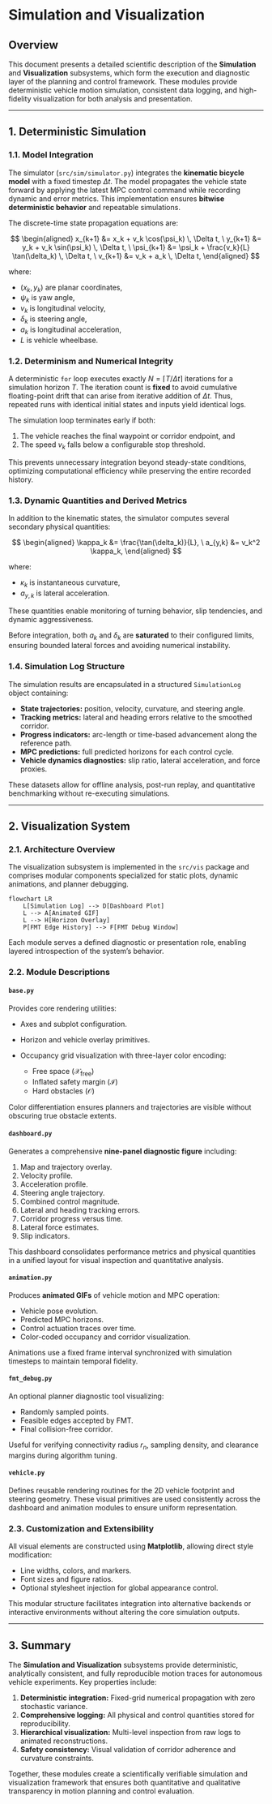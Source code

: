# Simulation and Visualization

## Overview

This document presents a detailed scientific description of the **Simulation** and **Visualization** subsystems, which form the execution and diagnostic layer of the planning and control framework. These modules provide deterministic vehicle motion simulation, consistent data logging, and high-fidelity visualization for both analysis and presentation.

---

## 1. Deterministic Simulation

### 1.1. Model Integration

The simulator (`src/sim/simulator.py`) integrates the **kinematic bicycle model** with a fixed timestep $\Delta t$. The model propagates the vehicle state forward by applying the latest MPC control command while recording dynamic and error metrics. This implementation ensures **bitwise deterministic behavior** and repeatable simulations.

The discrete-time state propagation equations are:

$$
\begin{aligned}
x_{k+1} &= x_k + v_k \cos(\psi_k) \, \Delta t, \
y_{k+1} &= y_k + v_k \sin(\psi_k) \, \Delta t, \
\psi_{k+1} &= \psi_k + \frac{v_k}{L} \tan(\delta_k) \, \Delta t, \
v_{k+1} &= v_k + a_k \, \Delta t,
\end{aligned}
$$

where:

* $(x_k, y_k)$ are planar coordinates,
* $\psi_k$ is yaw angle,
* $v_k$ is longitudinal velocity,
* $\delta_k$ is steering angle,
* $a_k$ is longitudinal acceleration,
* $L$ is vehicle wheelbase.

### 1.2. Determinism and Numerical Integrity

A deterministic `for` loop executes exactly $N = \lceil T / \Delta t \rceil$ iterations for a simulation horizon $T$. The iteration count is **fixed** to avoid cumulative floating-point drift that can arise from iterative addition of $\Delta t$. Thus, repeated runs with identical initial states and inputs yield identical logs.

The simulation loop terminates early if both:

1. The vehicle reaches the final waypoint or corridor endpoint, and
2. The speed $v_k$ falls below a configurable stop threshold.

This prevents unnecessary integration beyond steady-state conditions, optimizing computational efficiency while preserving the entire recorded history.

### 1.3. Dynamic Quantities and Derived Metrics

In addition to the kinematic states, the simulator computes several secondary physical quantities:

$$
\begin{aligned}
\kappa_k &= \frac{\tan(\delta_k)}{L}, \
a_{y,k} &= v_k^2 \kappa_k,
\end{aligned}
$$

where:

* $\kappa_k$ is instantaneous curvature,
* $a_{y,k}$ is lateral acceleration.

These quantities enable monitoring of turning behavior, slip tendencies, and dynamic aggressiveness.

Before integration, both $a_k$ and $\delta_k$ are **saturated** to their configured limits, ensuring bounded lateral forces and avoiding numerical instability.

### 1.4. Simulation Log Structure

The simulation results are encapsulated in a structured `SimulationLog` object containing:

* **State trajectories:** position, velocity, curvature, and steering angle.
* **Tracking metrics:** lateral and heading errors relative to the smoothed corridor.
* **Progress indicators:** arc-length or time-based advancement along the reference path.
* **MPC predictions:** full predicted horizons for each control cycle.
* **Vehicle dynamics diagnostics:** slip ratio, lateral acceleration, and force proxies.

These datasets allow for offline analysis, post-run replay, and quantitative benchmarking without re-executing simulations.

---

## 2. Visualization System

### 2.1. Architecture Overview

The visualization subsystem is implemented in the `src/vis` package and comprises modular components specialized for static plots, dynamic animations, and planner debugging.

```mermaid
flowchart LR
    L[Simulation Log] --> D[Dashboard Plot]
    L --> A[Animated GIF]
    L --> H[Horizon Overlay]
    P[FMT Edge History] --> F[FMT Debug Window]
```

Each module serves a defined diagnostic or presentation role, enabling layered introspection of the system’s behavior.

### 2.2. Module Descriptions

#### `base.py`

Provides core rendering utilities:

* Axes and subplot configuration.
* Horizon and vehicle overlay primitives.
* Occupancy grid visualization with three-layer color encoding:

  * Free space ($\mathcal{X}_{\mathrm{free}}$)
  * Inflated safety margin ($\mathcal{I}$)
  * Hard obstacles ($\mathcal{O}$)

Color differentiation ensures planners and trajectories are visible without obscuring true obstacle extents.

#### `dashboard.py`

Generates a comprehensive **nine-panel diagnostic figure** including:

1. Map and trajectory overlay.
2. Velocity profile.
3. Acceleration profile.
4. Steering angle trajectory.
5. Combined control magnitude.
6. Lateral and heading tracking errors.
7. Corridor progress versus time.
8. Lateral force estimates.
9. Slip indicators.

This dashboard consolidates performance metrics and physical quantities in a unified layout for visual inspection and quantitative analysis.

#### `animation.py`

Produces **animated GIFs** of vehicle motion and MPC operation:

* Vehicle pose evolution.
* Predicted MPC horizons.
* Control actuation traces over time.
* Color-coded occupancy and corridor visualization.

Animations use a fixed frame interval synchronized with simulation timesteps to maintain temporal fidelity.

#### `fmt_debug.py`

An optional planner diagnostic tool visualizing:

* Randomly sampled points.
* Feasible edges accepted by FMT.
* Final collision-free corridor.

Useful for verifying connectivity radius $r_n$, sampling density, and clearance margins during algorithm tuning.

#### `vehicle.py`

Defines reusable rendering routines for the 2D vehicle footprint and steering geometry. These visual primitives are used consistently across the dashboard and animation modules to ensure uniform representation.

### 2.3. Customization and Extensibility

All visual elements are constructed using **Matplotlib**, allowing direct style modification:

* Line widths, colors, and markers.
* Font sizes and figure ratios.
* Optional stylesheet injection for global appearance control.

This modular structure facilitates integration into alternative backends or interactive environments without altering the core simulation outputs.

---

## 3. Summary

The **Simulation and Visualization** subsystems provide deterministic, analytically consistent, and fully reproducible motion traces for autonomous vehicle experiments. Key properties include:

1. **Deterministic integration:** Fixed-grid numerical propagation with zero stochastic variance.
2. **Comprehensive logging:** All physical and control quantities stored for reproducibility.
3. **Hierarchical visualization:** Multi-level inspection from raw logs to animated reconstructions.
4. **Safety consistency:** Visual validation of corridor adherence and curvature constraints.

Together, these modules create a scientifically verifiable simulation and visualization framework that ensures both quantitative and qualitative transparency in motion planning and control evaluation.
